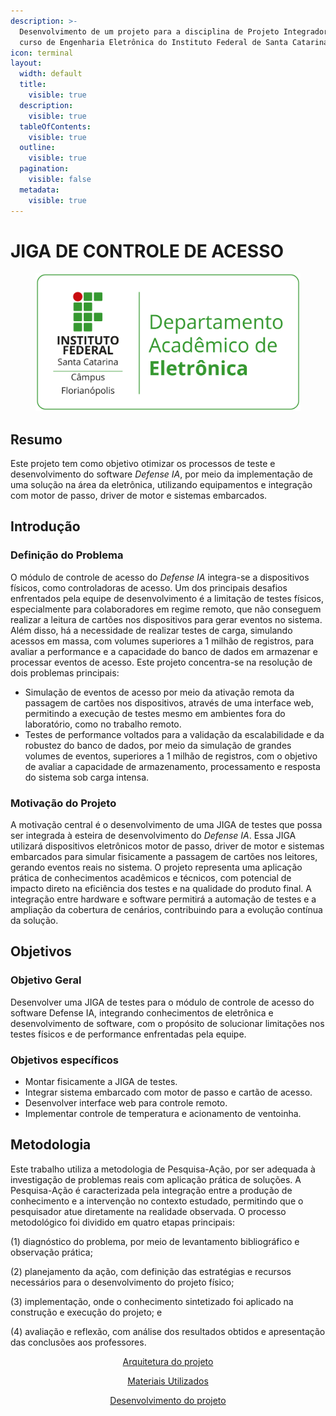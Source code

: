 ```yaml
---
description: >-
  Desenvolvimento de um projeto para a disciplina de Projeto Integrador III do
  curso de Engenharia Eletrônica do Instituto Federal de Santa Catarina
icon: terminal
layout:
  width: default
  title:
    visible: true
  description:
    visible: true
  tableOfContents:
    visible: true
  outline:
    visible: true
  pagination:
    visible: false
  metadata:
    visible: true
---
```


# JIGA DE CONTROLE DE ACESSO

<figure><img src=".gitbook/assets/marca-DAELN.png" alt=""><figcaption></figcaption></figure>

## Resumo

Este projeto tem como objetivo otimizar os processos de teste e desenvolvimento do software _Defense IA_, por meio da implementação de uma solução na área da eletrônica, utilizando equipamentos e integração com motor de passo, driver de motor e sistemas embarcados.

## Introdução

### Definição do Problema

O módulo de controle de acesso do _Defense IA_ integra-se a dispositivos físicos, como controladoras de acesso. Um dos principais desafios enfrentados pela equipe de desenvolvimento é a limitação de testes físicos, especialmente para colaboradores em regime remoto, que não conseguem realizar a leitura de cartões nos dispositivos para gerar eventos no sistema. Além disso, há a necessidade de realizar testes de carga, simulando acessos em massa, com volumes superiores a 1 milhão de registros, para avaliar a performance e a capacidade do banco de dados em armazenar e processar eventos de acesso. Este projeto concentra-se na resolução de dois problemas principais:

* Simulação de eventos de acesso por meio da ativação remota da passagem de cartões nos dispositivos,  através de uma interface web, permitindo a execução de testes mesmo em ambientes fora do laboratório, como no trabalho remoto.
* Testes de performance voltados para a validação da escalabilidade e da robustez do banco de dados, por meio da simulação de grandes volumes de eventos, superiores a 1 milhão de registros, com o objetivo de avaliar a capacidade de armazenamento, processamento e resposta do sistema sob carga intensa.

### Motivação do Projeto

A motivação central é o desenvolvimento de uma JIGA de testes que possa ser integrada à esteira de desenvolvimento do _Defense IA_. Essa JIGA utilizará dispositivos eletrônicos motor de passo, driver de motor e sistemas embarcados para simular fisicamente a passagem de cartões nos leitores, gerando eventos reais no sistema. O projeto representa uma aplicação prática de conhecimentos acadêmicos e técnicos, com potencial de impacto direto na eficiência dos testes e na qualidade do produto final. A integração entre hardware e software permitirá a automação de testes e a ampliação da cobertura de cenários, contribuindo para a evolução contínua da solução.

## Objetivos

### Objetivo Geral

Desenvolver uma JIGA de testes para o módulo de controle de acesso do software Defense IA, integrando conhecimentos de eletrônica e desenvolvimento de software, com o propósito de solucionar limitações nos testes físicos e de performance enfrentadas pela equipe.

### Objetivos específicos

* Montar fisicamente a JIGA de testes.
* Integrar sistema embarcado com motor de passo e cartão de acesso.
* Desenvolver interface web para controle remoto.
* Implementar controle de temperatura e acionamento de ventoinha.

## Metodologia

Este trabalho utiliza a metodologia de Pesquisa-Ação, por ser adequada à investigação de problemas reais com aplicação prática de soluções. A Pesquisa-Ação é caracterizada pela integração entre a produção de conhecimento e a intervenção no contexto estudado, permitindo que o pesquisador atue diretamente na realidade observada. O processo metodológico foi dividido em quatro etapas principais:&#x20;

(1) diagnóstico do problema, por meio de levantamento bibliográfico e observação prática;&#x20;

(2) planejamento da ação, com definição das estratégias e recursos necessários para o desenvolvimento do projeto físico;&#x20;

(3) implementação, onde o conhecimento sintetizado foi aplicado na construção e execução do projeto; e&#x20;

(4) avaliação e reflexão, com análise dos resultados obtidos e apresentação das conclusões aos professores.

<p align="center"><a href="arquitetura-do-projeto.md" class="button secondary" data-icon="sitemap">Arquitetura do projeto</a></p>

<p align="center"><a href="materiais-utilizados.md" class="button secondary" data-icon="microchip">  Materiais Utilizados  </a></p>

<p align="center"><a href="desenvolvimento-do-projeto.md" class="button secondary" data-icon="uncharted">Desenvolvimento do projeto</a></p>
